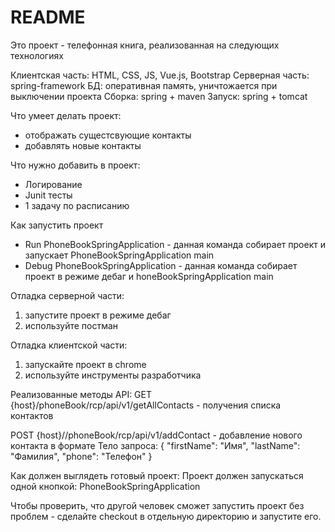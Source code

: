 # README #

Это проект - телефонная книга, реализованная на следующих технологиях

Клиентская часть: HTML, CSS, JS, Vue.js, Bootstrap
Серверная часть: spring-framework
БД: оперативная память, уничтожается при выключении проекта
Сборка: spring + maven
Запуск: spring + tomcat

Что умеет делать проект:
- отображать сущестсвующие контакты
- добавлять новые контакты

Что нужно добавить в проект:
- Логирование 
- Junit тесты
- 1 задачу по расписанию

Как запустить проект
- Run PhoneBookSpringApplication - данная команда собирает проект и запускает PhoneBookSpringApplication main
- Debug PhoneBookSpringApplication - данная команда собирает проект в режиме дебаг и honeBookSpringApplication main

Отладка серверной части:
1) запустите проект в режиме дебаг
2) используйте постман

Отладка клиентской части:
1) запускайте проект в chrome
2) используйте инструменты разработчика

Реализованные методы API:
GET {host}/phoneBook/rcp/api/v1/getAllContacts - получения списка контактов

POST {host}//phoneBook/rcp/api/v1/addContact - добавление нового контакта в формате
Тело запроса:
{
 "firstName": "Имя",
 "lastName": "Фамилия",
 "phone": "Телефон"
}

Как должен выглядеть готовый проект:
Проект должен запускаться одной кнопкой: PhoneBookSpringApplication

Чтобы проверить, что другой человек сможет запустить проект без проблем - сделайте checkout в отдельную директорию и запустите его.
